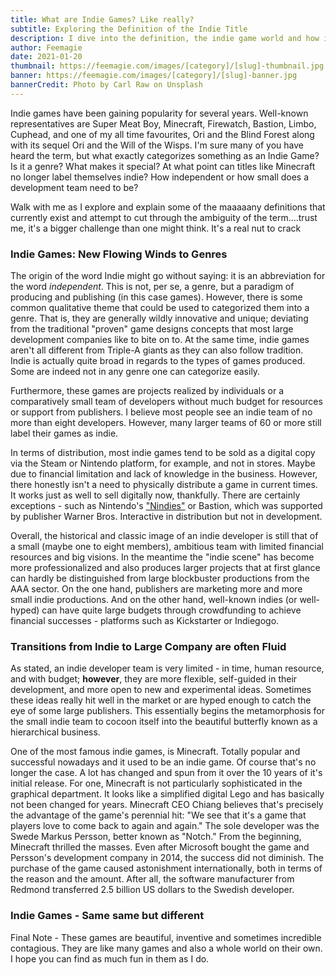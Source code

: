 ```yaml
---
title: What are Indie Games? Like really?
subtitle: Exploring the Definition of the Indie Title
description: I dive into the definition, the indie game world and how it will influence the games I play and share with you guys.
author: Feemagie
date: 2021-01-20
thumbnail: https://feemagie.com/images/[category]/[slug]-thumbnail.jpg
banner: https://feemagie.com/images/[category]/[slug]-banner.jpg
bannerCredit: Photo by Carl Raw on Unsplash
---
```


Indie games have been gaining popularity for several years. Well-known representatives are Super Meat Boy, Minecraft, Firewatch, Bastion, Limbo, Cuphead, and one of my all time favourites, Ori and the Blind Forest along with its sequel Ori and the Will of the Wisps. I'm sure many of you have heard the term, but what exactly categorizes something as an Indie Game? Is it a genre? What makes it special? At what point can titles like Minecraft no longer label themselves indie? How independent or how small does a development team need to be?

Walk with me as I explore and explain some of the maaaaany definitions that currently exist and attempt to cut through the ambiguity of the term....trust me, it's a bigger challenge than one might think. It's a real nut to crack

### Indie Games: New Flowing Winds to Genres

The origin of the word Indie might go without saying: it is an abbreviation for the word _independent_. This is not, per se, a genre, but a paradigm of producing and publishing (in this case games). However, there is some common qualitative theme that could be used to categorized them into a genre. That is, they are generally wildly innovative and unique; deviating from the traditional "proven" game designs concepts that most large development companies like to bite on to. At the same time, indie games aren't all different from Triple-A giants as they can also follow tradition. Indie is actually quite broad in regards to the types of games produced. Some are indeed not in any genre one can categorize easily.

Furthermore, these games are projects realized by individuals or a comparatively small team of developers without much budget for resources or support from publishers. I believe most people see an indie team of no more than eight developers. However, many larger teams of 60 or more still label their games as indie.

In terms of distribution, most indie games tend to be sold as a digital copy via the Steam or Nintendo platform, for example, and not in stores. Maybe due to financial limitation and lack of knowledge in the business. However, there honestly isn't a need to physically distribute a game in current times. It works just as well to sell digitally now, thankfully. There are certainly exceptions - such as Nintendo's ["Nindies"](https://www.nintendo.com/games/nindies-hits/) or Bastion, which was supported by publisher Warner Bros. Interactive in distribution but not in development.

Overall, the historical and classic image of an indie developer is still that of a small (maybe one to eight members), ambitious team with limited financial resources and big visions. In the meantime the "indie scene" has become more professionalized and also produces larger projects that at first glance can hardly be distinguished from large blockbuster productions from the AAA sector. On the one hand, publishers are marketing more and more small indie productions. And on the other hand, well-known indies (or well-hyped) can have quite large budgets through crowdfunding to achieve financial successes - platforms such as Kickstarter or Indiegogo.

### Transitions from Indie to Large Company are often Fluid

As stated, an indie developer team is very limited - in time, human resource, and with budget; **however**, they are more flexible, self-guided in their development, and more open to new and experimental ideas. Sometimes these ideas really hit well in the market or are hyped enough to catch the eye of some large publishers. This essentially begins the metamorphosis for the small indie team to cocoon itself into the beautiful butterfly known as a hierarchical business.

One of the most famous indie games, is Minecraft. Totally popular and successful nowadays and it used to be an indie game. Of course that's no longer the case. A lot has changed and spun from it over the 10 years of it's initial release. For one, Minecraft is not particularly sophisticated in the graphical department. It looks like a simplified digital Lego and has basically not been changed for years. Minecraft CEO Chiang believes that's precisely the advantage of the game's perennial hit: "We see that it's a game that players love to come back to again and again." The sole developer was the Swede Markus Persson, better known as "Notch." From the beginning, Minecraft thrilled the masses. Even after Microsoft bought the game and Persson's development company in 2014, the success did not diminish. The purchase of the game caused astonishment internationally, both in terms of the reason and the amount. After all, the software manufacturer from Redmond transferred 2.5 billion US dollars to the Swedish developer.

### Indie Games - Same same but different

Final Note - These games are beautiful, inventive and sometimes incredible contagious. They are like many games and also a whole world on their own. I hope you can find as much fun in them as I do.

